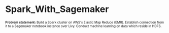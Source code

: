 # Spark_With_Sagemaker
<font size='1'> <b> Problem statement:</b> Build a Spark cluster on AWS's Elastic Map Reduce (EMR). Establish connection from it to a Sagemaker notebook instance over Livy. Conduct machine learning on data which reside in HDFS.</font>
